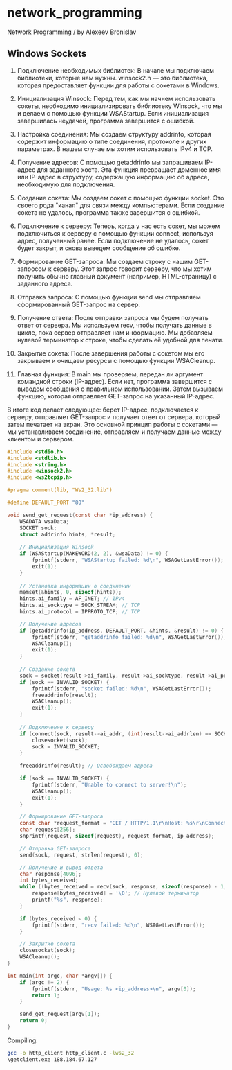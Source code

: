 # network_programming
Network Programming / by Alexeev Bronislav

## Windows Sockets

1. Подключение необходимых библиотек: В начале мы подключаем библиотеки, которые нам нужны. winsock2.h — это библиотека, которая предоставляет функции для работы с сокетами в Windows.

2. Инициализация Winsock: Перед тем, как мы начнем использовать сокеты, необходимо инициализировать библиотеку Winsock, что мы и делаем с помощью функции WSAStartup. Если инициализация завершилась неудачей, программа завершится с ошибкой.

3. Настройка соединения: Мы создаем структуру addrinfo, которая содержит информацию о типе соединения, протоколе и других параметрах. В нашем случае мы хотим использовать IPv4 и TCP.

4. Получение адресов: С помощью getaddrinfo мы запрашиваем IP-адрес для заданного хоста. Эта функция превращает доменное имя или IP-адрес в структуру, содержащую информацию об адресе, необходимую для подключения.

5. Создание сокета: Мы создаем сокет с помощью функции socket. Это своего рода "канал" для связи между компьютерами. Если создание сокета не удалось, программа также завершится с ошибкой.

6. Подключение к серверу: Теперь, когда у нас есть сокет, мы можем подключиться к серверу с помощью функции connect, используя адрес, полученный ранее. Если подключение не удалось, сокет будет закрыт, и снова выведем сообщение об ошибке.

7. Формирование GET-запроса: Мы создаем строку с нашим GET-запросом к серверу. Этот запрос говорит серверу, что мы хотим получить обычно главный документ (например, HTML-страницу) с заданного адреса.

8. Отправка запроса: С помощью функции send мы отправляем сформированный GET-запрос на сервер.

9. Получение ответа: После отправки запроса мы будем получать ответ от сервера. Мы используем recv, чтобы получать данные в цикле, пока сервер отправляет нам информацию. Мы добавляем нулевой терминатор к строке, чтобы сделать её удобной для печати.

10. Закрытие сокета: После завершения работы с сокетом мы его закрываем и очищаем ресурсы с помощью функции WSACleanup.

11. Главная функция: В main мы проверяем, передан ли аргумент командной строки (IP-адрес). Если нет, программа завершится с выводом сообщения о правильном использовании. Затем вызываем функцию, которая отправляет GET-запрос на указанный IP-адрес.

В итоге код делает следующее: берет IP-адрес, подключается к серверу, отправляет GET-запрос и получает ответ от сервера, который затем печатает на экран. Это основной принцип работы с сокетами — мы устанавливаем соединение, отправляем и получаем данные между клиентом и сервером.

```c
#include <stdio.h>
#include <stdlib.h>
#include <string.h>
#include <winsock2.h>
#include <ws2tcpip.h>

#pragma comment(lib, "Ws2_32.lib")

#define DEFAULT_PORT "80"

void send_get_request(const char *ip_address) {
    WSADATA wsaData;
    SOCKET sock;
    struct addrinfo hints, *result;
    
    // Инициализация Winsock
    if (WSAStartup(MAKEWORD(2, 2), &wsaData) != 0) {
        fprintf(stderr, "WSAStartup failed: %d\n", WSAGetLastError());
        exit(1);
    }
    
    // Установка информации о соединении
    memset(&hints, 0, sizeof(hints));
    hints.ai_family = AF_INET; // IPv4
    hints.ai_socktype = SOCK_STREAM; // TCP
    hints.ai_protocol = IPPROTO_TCP; // TCP

    // Получение адресов
    if (getaddrinfo(ip_address, DEFAULT_PORT, &hints, &result) != 0) {
        fprintf(stderr, "getaddrinfo failed: %d\n", WSAGetLastError());
        WSACleanup();
        exit(1);
    }
    
    // Создание сокета
    sock = socket(result->ai_family, result->ai_socktype, result->ai_protocol);
    if (sock == INVALID_SOCKET) {
        fprintf(stderr, "socket failed: %d\n", WSAGetLastError());
        freeaddrinfo(result);
        WSACleanup();
        exit(1);
    }
    
    // Подключение к серверу
    if (connect(sock, result->ai_addr, (int)result->ai_addrlen) == SOCKET_ERROR) {
        closesocket(sock);
        sock = INVALID_SOCKET;
    }
    
    freeaddrinfo(result); // Освобождаем адреса

    if (sock == INVALID_SOCKET) {
        fprintf(stderr, "Unable to connect to server!\n");
        WSACleanup();
        exit(1);
    }

    // Формирование GET-запроса
    const char *request_format = "GET / HTTP/1.1\r\nHost: %s\r\nConnection: close\r\n\r\n";
    char request[256];
    snprintf(request, sizeof(request), request_format, ip_address);

    // Отправка GET-запроса
    send(sock, request, strlen(request), 0);

    // Получение и вывод ответа
    char response[4096];
    int bytes_received;
    while ((bytes_received = recv(sock, response, sizeof(response) - 1, 0)) > 0) {
        response[bytes_received] = '\0'; // Нулевой терминатор
        printf("%s", response);
    }

    if (bytes_received < 0) {
        fprintf(stderr, "recv failed: %d\n", WSAGetLastError());
    }

    // Закрытие сокета
    closesocket(sock);
    WSACleanup();
}

int main(int argc, char *argv[]) {
    if (argc != 2) {
        fprintf(stderr, "Usage: %s <ip_address>\n", argv[0]);
        return 1;
    }

    send_get_request(argv[1]);
    return 0;
}
```

Compiling:

```bash
gcc -o http_client http_client.c -lws2_32
\getclient.exe 188.184.67.127
```
